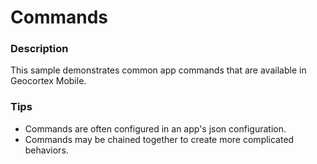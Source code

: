 ﻿# Commands

### Description
This sample demonstrates common app commands that are available in Geocortex Mobile.

### Tips
- Commands are often configured in an app's json configuration.
- Commands may be chained together to create more complicated behaviors.
